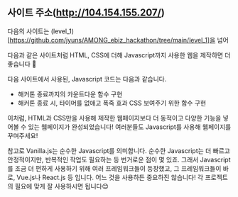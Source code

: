 ## 사이트 주소(http://104.154.155.207/)
다음의 사이트는 (level_1)[https://github.com/jyuns/AMONG_ebiz_hackathon/tree/main/level_1]을 넘어


다음과 같은 사이트처럼 HTML, CSS에 더해 Javascript까지 사용한 웹을 제작하면 더 좋습니다 💯

다음 사이트에서 사용된, Javascript 코드는 다음과 같습니다.

- 해커톤 종료까지의 카운트다운 함수 구현
- 해커톤 종료 시, 타이머를 없애고 폭죽 효과 CSS 보여주기 위한 함수 구현

이처럼, HTML과 CSS만을 사용해 제작한 웹페이지보다 더 동적이고 다양한 기능을
넣어볼 수 있는 웹페이지가 완성되었습니다! 여러분들도 Javascript를 사용해 웹페이지를 꾸며주세요!

참고로 Vanilla.js는 순수한 Javascript를 의미합니다. 순수한 Javascript는 더 빠르고 안정적이지만, 반복적인 작업도 필요하는 등 번거로운 점이 몇 있죠. 그래서 Javascript를 조금 더 편하게 사용하기 위해 여러 프레임워크들이 등장했고, 그 프레임워크들이 바로, Vue.js나 React.js 등 입니다. 어느 것을 사용하든 중요하진 않습니다! 각 프로젝트의 필요에 맞게 잘 사용하시면 됩니다😊
